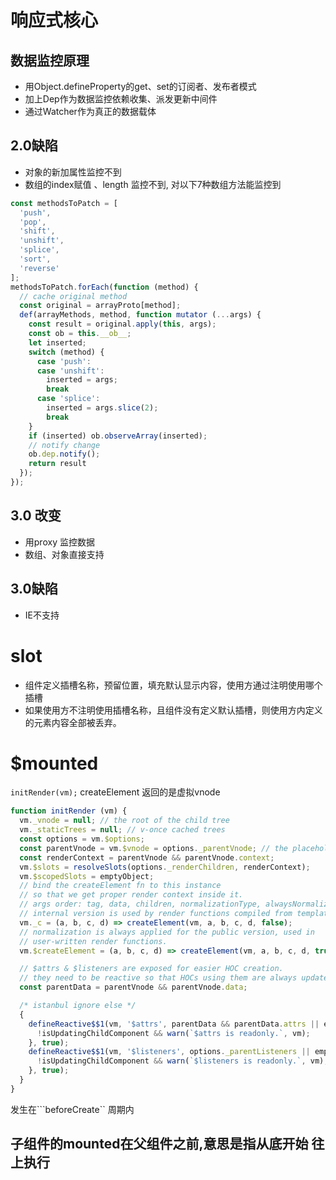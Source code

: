 
# 响应式核心
## 数据监控原理
  - 用Object.defineProperty的get、set的订阅者、发布者模式
  - 加上Dep作为数据监控依赖收集、派发更新中间件
  - 通过Watcher作为真正的数据载体
## 2.0缺陷
  - 对象的新加属性监控不到
  - 数组的index赋值 、length 监控不到, 对以下7种数组方法能监控到
  
```javascript
const methodsToPatch = [
  'push',
  'pop',
  'shift',
  'unshift',
  'splice',
  'sort',
  'reverse'
];
methodsToPatch.forEach(function (method) {
  // cache original method
  const original = arrayProto[method];
  def(arrayMethods, method, function mutator (...args) {
    const result = original.apply(this, args);
    const ob = this.__ob__;
    let inserted;
    switch (method) {
      case 'push':
      case 'unshift':
        inserted = args;
        break
      case 'splice':
        inserted = args.slice(2);
        break
    }
    if (inserted) ob.observeArray(inserted);
    // notify change
    ob.dep.notify();
    return result
  });
});
```     
## 3.0 改变
  - 用proxy 监控数据
  - 数组、对象直接支持
  
## 3.0缺陷
  - IE不支持        
# slot
- 组件定义插槽名称，预留位置，填充默认显示内容，使用方通过注明使用哪个插槽
- 如果使用方不注明使用插槽名称，且组件没有定义默认插槽，则使用方内定义的元素内容全部被丢弃。

# $mounted 
```initRender(vm);```
createElement 返回的是虚拟vnode
```javascript
function initRender (vm) {
  vm._vnode = null; // the root of the child tree
  vm._staticTrees = null; // v-once cached trees
  const options = vm.$options;
  const parentVnode = vm.$vnode = options._parentVnode; // the placeholder node in parent tree
  const renderContext = parentVnode && parentVnode.context;
  vm.$slots = resolveSlots(options._renderChildren, renderContext);
  vm.$scopedSlots = emptyObject;
  // bind the createElement fn to this instance
  // so that we get proper render context inside it.
  // args order: tag, data, children, normalizationType, alwaysNormalize
  // internal version is used by render functions compiled from templates
  vm._c = (a, b, c, d) => createElement(vm, a, b, c, d, false);
  // normalization is always applied for the public version, used in
  // user-written render functions.
  vm.$createElement = (a, b, c, d) => createElement(vm, a, b, c, d, true);

  // $attrs & $listeners are exposed for easier HOC creation.
  // they need to be reactive so that HOCs using them are always updated
  const parentData = parentVnode && parentVnode.data;

  /* istanbul ignore else */
  {
    defineReactive$$1(vm, '$attrs', parentData && parentData.attrs || emptyObject, () => {
      !isUpdatingChildComponent && warn(`$attrs is readonly.`, vm);
    }, true);
    defineReactive$$1(vm, '$listeners', options._parentListeners || emptyObject, () => {
      !isUpdatingChildComponent && warn(`$listeners is readonly.`, vm);
    }, true);
  }
}
```
发生在```beforeCreate`` 周期内


## 子组件的mounted在父组件之前,意思是指从底开始 往上执行